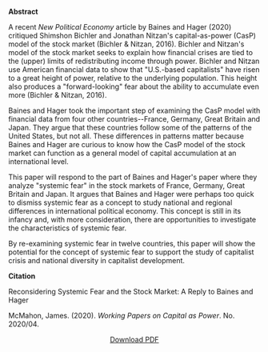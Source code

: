 <b>Abstract</b>

A recent <em>New Political Economy</em> article by Baines and Hager (2020) critiqued Shimshon Bichler and Jonathan Nitzan's capital-as-power (CasP) model of the stock market (Bichler &amp; Nitzan, 2016). Bichler and Nitzan's model of the stock market seeks to explain how financial crises are tied to the (upper) limits of redistributing income through power. Bichler and Nitzan use American financial data to show that "U.S.-based capitalists" have risen to a great height of power, relative to the underlying population. This height also produces a "forward-looking" fear about the ability to accumulate even more (Bichler &amp; Nitzan, 2016).

Baines and Hager took the important step of examining the CasP model with financial data from four other countries--France, Germany, Great Britain and Japan. They argue that these countries follow some of the patterns of the United States, but not all. These differences in patterns matter because Baines and Hager are curious to know how the CasP model of the stock market can function as a general model of capital accumulation at an international level.

This paper will respond to the part of Baines and Hager's paper where they analyze "systemic fear" in the stock markets of France, Germany, Great Britain and Japan. It argues that Baines and Hager were perhaps too quick to dismiss systemic fear as a concept to study national and regional differences in international political economy. This concept is still in its infancy and, with more consideration, there are opportunities to investigate the characteristics of systemic fear.

By re-examining systemic fear in twelve countries, this paper will show the potential for the concept of systemic fear to support the study of capitalist crisis and national diversity in capitalist development.

<b>Citation</b>

Reconsidering Systemic Fear and the Stock Market: A Reply to Baines and Hager

McMahon, James. (2020). <i>Working Papers on Capital as Power</i>. No. 2020/04. 


<div style="text-align:center">
<a href="https://capitalaspower.com/wp-content/uploads/2020/07/McMahon_WP_reconsidering_systemic_fear_20200702.pdf">Download PDF</a>
</div>


